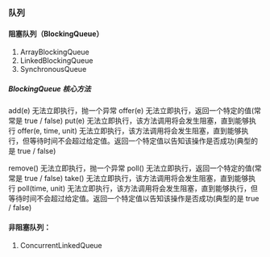 ### 队列

#### 阻塞队列（BlockingQueue）
1. ArrayBlockingQueue
2. LinkedBlockingQueue
3. SynchronousQueue

##### BlockingQueue 核心方法

add(e)  无法立即执行，抛一个异常
offer(e)  无法立即执行，返回一个特定的值(常常是 true / false)
put(e)  无法立即执行，该方法调用将会发生阻塞，直到能够执行
offer(e, time, unit)  无法立即执行，该方法调用将会发生阻塞，直到能够执行，但等待时间不会超过给定值。返回一个特定值以告知该操作是否成功(典型的是 true / false)

remove()  无法立即执行，抛一个异常
poll()  无法立即执行，返回一个特定的值(常常是 true / false)
take()  无法立即执行，该方法调用将会发生阻塞，直到能够执行
poll(time, unit)  无法立即执行，该方法调用将会发生阻塞，直到能够执行，但等待时间不会超过给定值。返回一个特定值以告知该操作是否成功(典型的是 true / false)

#### 非阻塞队列：
1. ConcurrentLinkedQueue

